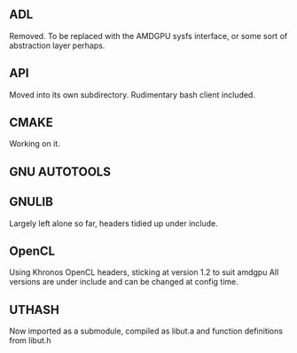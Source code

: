
## ADL 
Removed. To be replaced with the AMDGPU sysfs interface, or some sort of abstraction layer perhaps.

## API
Moved into its own subdirectory. Rudimentary bash client included.

## CMAKE
Working on it. 

## GNU AUTOTOOLS


## GNULIB
Largely left alone so far, headers tidied up under include.


## OpenCL
Using Khronos OpenCL headers, sticking at version 1.2 to suit amdgpu
All versions are under include and can be changed at config time.

## UTHASH
Now imported as a submodule, compiled as libut.a and function definitions from libut.h


